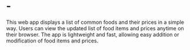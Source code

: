 # -
This web app displays a list of common foods and their prices in a simple way. Users can view the updated list of food items and prices anytime on their browser. The app is lightweight and fast, allowing easy addition or modification of food items and prices.
